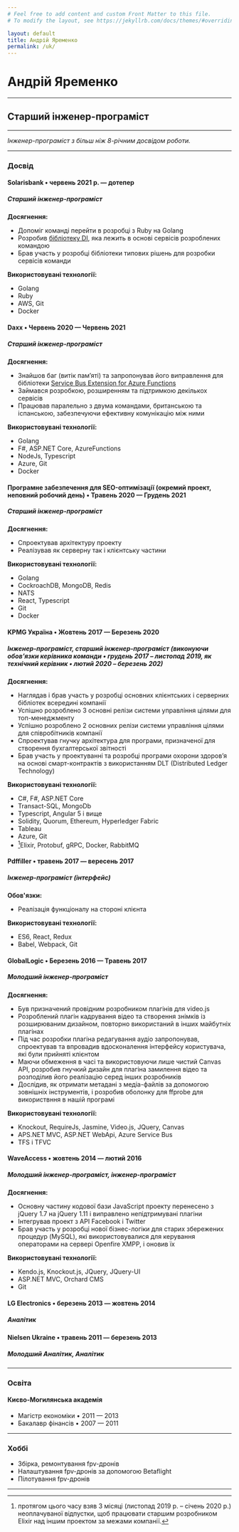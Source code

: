 ```yaml
---
# Feel free to add content and custom Front Matter to this file.
# To modify the layout, see https://jekyllrb.com/docs/themes/#overriding-theme-defaults

layout: default
title: Андрій Яременко
permalink: /uk/
---
```


# Андрій Яременко
---
## Старший інженер-програміст
---
*Інженер-програміст з більш ніж 8-річним досвідом роботи.*

---
### Досвід
#### Solarisbank • червень 2021 р. — дотепер
##### Старший інженер-програміст

**Досягнення:**
 * Допоміг команді перейти в розробці з Ruby на Golang
 * Розробив [бібліотеку DI](https://github.com/andriiyaremenko/tinysl), яка лежить в основі сервісів розроблених командою
 * Брав участь у розробці бібліотеки типових рішень для розробки сервісів команди

**Використовувані технології:**
 * Golang
 * Ruby
 * AWS, Git
 * Docker

#### Daxx • Червень 2020 — Червень 2021
##### Старший інженер-програміст

**Досягнення:**
 * Знайшов баг (витік памʼяті) та запропонував його виправлення для бібліотеки [Service Bus Extension for Azure Functions](https://github.com/Azure/azure-functions-servicebus-extension)
 * Займався розробкою, розширенням та підтримкою декількох сервісів
 * Працював паралельно з двума командами, британською та іспанською, забезпечуючи ефективну комунікацію між ними

**Використовувані технології:**
 * Golang
 * F#, ASP.NET Core, AzureFunctions
 * NodeJs, Typescript
 * Azure, Git
 * Docker

#### Програмне забезпечення для SEO-оптимізації (окремий проект, неповний робочий день) • Травень 2020 — Грудень 2021
##### Старший інженер-програміст

**Досягнення:**
 * Спроектував архітектуру проекту
 * Реалізував як серверну так і клієнтську частини

**Використовувані технології:**
 * Golang
 * CockroachDB, MongoDB, Redis
 * NATS
 * React, Typescript
 * Git
 * Docker

#### KPMG Україна • Жовтень 2017 — Березень 2020
##### Інженер-програміст, старший інженер-програміст (виконуючи обов’язки керівника команди • грудень 2017 – листопад 2019, як технічний керівник • лютий 2020 – березень 202)

**Досягнення:**
 * Наглядав і брав участь у розробці основних клієнтських і серверних бібліотек всередині компанії
 * Успішно розроблено 3 основні релізи системи управління цілями для топ-менеджменту
 * Успішно розроблено 2 основних релізи системи управління цілями для співробітників компанії
 * Спроектував гнучку архітектура для програми, призначеної для створення бухгалтерської звітності
 * Брав участь у проектуванні та розробці програми охорони здоров’я на основі смарт-контрактів з використанням DLT (Distributed Ledger Technology)

**Використовувані технології:**
 * C#, F#, ASP.NET Core
 * Transact-SQL, MongoDb
 * Typescript, Angular 5 і вище
 * Solidity, Quorum, Ethereum, Hyperledger Fabric
 * Tableau
 * Azure, Git
 * [^1]Elixir, Protobuf, gRPC, Docker, RabbitMQ

[^1]: протягом цього часу взяв 3 місяці (листопад 2019 р. – січень 2020 р.) неоплачуваної відпустки, щоб працювати старшим розробником Elixir над іншим проектом за межами компанії.

#### Pdffiller • травень 2017 — вересень 2017
##### Інженер-програміст (інтерфейс)
**Обов'язки:**
 * Реалізація функціоналу на стороні клієнта

**Використовувані технології:**
 * ES6, React, Redux
 * Babel, Webpack, Git

#### GlobalLogic • Березень 2016 — Травень 2017
##### Молодший інженер-програміст
**Досягнення:**
 * Був призначений провідним розробником плагінів для video.js
 * Розроблений плагін кадрування відео та створення знімків із розширюваним дизайном, повторно використаний в інших майбутніх плагінах
 * Під час розробки плагіна редагування аудіо запропонував, спроектував та впровадив вдосконалення інтерфейсу користувача, які були прийняті клієнтом
 * Маючи обмеження в часі та використовуючи лише чистий Canvas API, розробив гнучкий дизайн для плагіна замилення відео та розподілив його реалізацію серед інших розробників
 * Дослідив, як отримати метадані з медіа-файлів за допомогою зовнішніх інструментів, і розробив оболонку для ffprobe для використвння в нашій програмі

**Використовувані технології:**
 * Knockout, RequireJs, Jasmine, Video.js, JQuery, Canvas
 * APS.NET MVC, ASP.NET WebApi, Azure Service Bus
 * TFS і TFVC

#### WaveAccess • жовтень 2014 — лютий 2016
##### Молодший інженер-програміст, інженер-програміст
**Досягнення:**
 * Основну частину кодової бази JavaScript проекту перенесено з jQuery 1.7 на jQuery 1.11 і виправлено непідтримувані плагіни
 * Інтегрував проект з API Facebook і Twitter
 * Брав участь у розробці нової бізнес-логіки для старих збережених процедур (MySQL), які використовувалися для керування операторами на сервері Openfire XMPP, і оновив їх

**Використовувані технології:**
 * Kendo.js, Knockout.js, JQuery, JQuery-UI
 * ASP.NET MVC, Orchard CMS
 * Git

#### LG Electronics • березень 2013 — жовтень 2014
##### Аналітик

#### Nielsen Ukraine • травень 2011 — березень 2013
##### Молодший Аналітик, Аналітик

---
### Освіта
#### Києво-Могилянська академія
 * Магістр економіки • 2011 — 2013
 * Бакалавр фінансів • 2007 — 2011

---
### Хоббі
 * Збірка, ремонтування fpv-дронів
 * Налаштування fpv-дронів за допомогою Betaflight
 * Пілотування fpv-дронів

___
